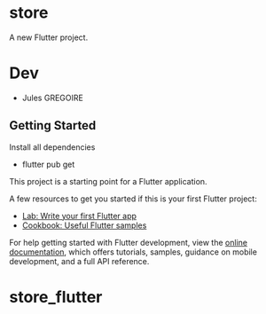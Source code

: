# store

A new Flutter project.

# Dev

- Jules GREGOIRE

</ul>

## Getting Started

Install all dependencies

- flutter pub get

This project is a starting point for a Flutter application.

A few resources to get you started if this is your first Flutter project:

- [Lab: Write your first Flutter app](https://docs.flutter.dev/get-started/codelab)
- [Cookbook: Useful Flutter samples](https://docs.flutter.dev/cookbook)

For help getting started with Flutter development, view the
[online documentation](https://docs.flutter.dev/), which offers tutorials,
samples, guidance on mobile development, and a full API reference.

# store_flutter

<!-- fakestoreapi.com  pour les api fictive -->
